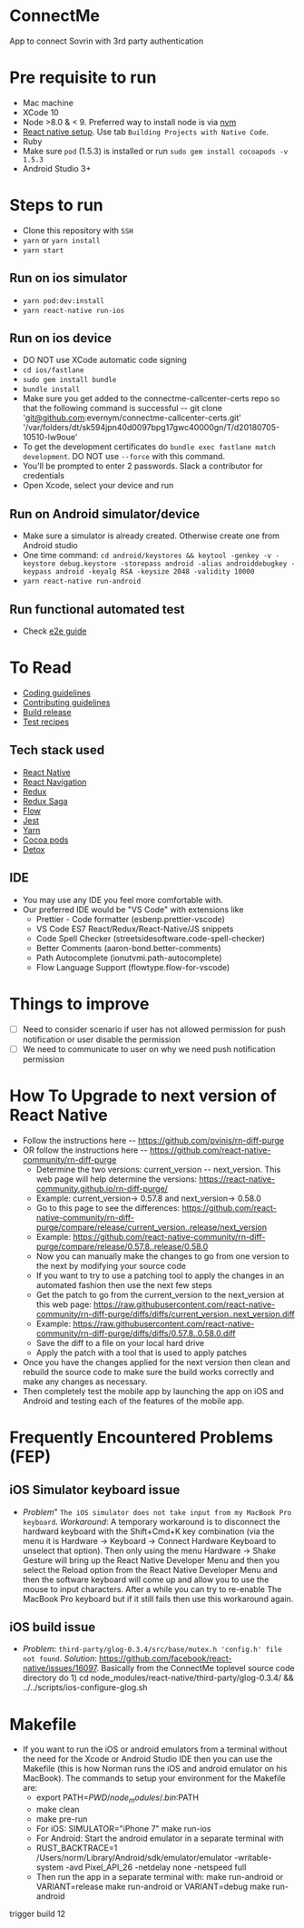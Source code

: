 # ConnectMe
App to connect Sovrin with 3rd party authentication

# Pre requisite to run

- Mac machine
- XCode 10
- Node >8.0 & < 9. Preferred way to install node is via [nvm](https://www.sitepoint.com/quick-tip-multiple-versions-node-nvm/)
- [React native setup](http://facebook.github.io/react-native/docs/getting-started.html). Use tab `Building Projects with Native Code`.
- Ruby
- Make sure `pod` (1.5.3) is installed or run `sudo gem install cocoapods -v 1.5.3`
- Android Studio 3+

# Steps to run

- Clone this repository with `SSH`
- `yarn` or `yarn install`
- `yarn start`

## Run on ios simulator
- `yarn pod:dev:install`
- `yarn react-native run-ios`

## Run on ios device
- DO NOT use XCode automatic code signing
- `cd ios/fastlane`
- `sudo gem install bundle`
- `bundle install`
- Make sure you get added to the connectme-callcenter-certs repo so that the following command is successful --
git clone 'git@github.com:evernym/connectme-callcenter-certs.git' '/var/folders/dt/sk594jpn40d0097bpg17gwc40000gn/T/d20180705-10510-lw9oue'
- To get the development certificates do `bundle exec fastlane match development`. DO NOT use `--force` with this command.
- You'll be prompted to enter 2 passwords. Slack a contributor for credentials
- Open Xcode, select your device and run

## Run on Android simulator/device
- Make sure a simulator is already created. Otherwise create one from Android studio
- One time command: `cd android/keystores && keytool -genkey -v -keystore debug.keystore -storepass android -alias androiddebugkey -keypass android -keyalg RSA -keysize 2048 -validity 10000`
- `yarn react-native run-android`

## Run functional automated test

- Check [e2e guide](./e2e/README.md)

# To Read

- [Coding guidelines](./docs/CODING_GUIDELINES.md)
- [Contributing guidelines](./docs/CONTRIBUTING_GUIDELINES.MD)
- [Build release](./docs/RELEASE_BUILDS.md)
- [Test recipes](./docs/TEST_RECIPES.md)

## Tech stack used

- [React Native](https://facebook.github.io/react-native/)
- [React Navigation](http://reactnavigation.org)
- [Redux](http://redux.js.org)
- [Redux Saga](https://redux-saga.js.org)
- [Flow](http://flow.org/)
- [Jest](https://facebook.github.io/jest/)
- [Yarn](http://yarnpkg.com)
- [Cocoa pods](http://cocoadocs.org)
- [Detox](https://github.com/wix/Detox)

## IDE
- You may use any IDE you feel more comfortable with.
- Our preferred IDE would be "VS Code" with extensions like
  - Prettier - Code formatter (esbenp.prettier-vscode)
  - VS Code ES7 React/Redux/React-Native/JS snippets
  - Code Spell Checker (streetsidesoftware.code-spell-checker)
  - Better Comments (aaron-bond.better-comments)
  - Path Autocomplete (ionutvmi.path-autocomplete)
  - Flow Language Support (flowtype.flow-for-vscode)

# Things to improve

- [ ] Need to consider scenario if user has not allowed permission for push notification or user disable the permission
- [ ] We need to communicate to user on why we need push notification permission

# How To Upgrade to next version of React Native
- Follow the instructions here -- https://github.com/pvinis/rn-diff-purge
- OR follow the instructions here -- https://github.com/react-native-community/rn-diff-purge
  - Determine the two versions: current_version -- next_version.
  This web page will help determine the versions: https://react-native-community.github.io/rn-diff-purge/
  - Example: current_version-> 0.57.8 and next_version-> 0.58.0
  - Go to this page to see the differences:
  https://github.com/react-native-community/rn-diff-purge/compare/release/current_version..release/next_version
  - Example: https://github.com/react-native-community/rn-diff-purge/compare/release/0.57.8..release/0.58.0
  - Now you can manually make the changes to go from one version to the next by modifying your source code
  - If you want to try to use a patching tool to apply the changes in an automated fashion then use the next few steps
  - Get the patch to go from the current_version to the next_version at this web page:
  https://raw.githubusercontent.com/react-native-community/rn-diff-purge/diffs/diffs/current_version..next_version.diff
  - Example: https://raw.githubusercontent.com/react-native-community/rn-diff-purge/diffs/diffs/0.57.8..0.58.0.diff
  - Save the diff to a file on your local hard drive
  - Apply the patch with a tool that is used to apply patches
- Once you have the changes applied for the next version then clean and rebuild the source code
  to make sure the build works correctly and make any changes as necessary.
- Then completely test the mobile app by launching the app on iOS and Android and testing
  each of the features of the mobile app.

# Frequently Encountered Problems (FEP)

## iOS Simulator keyboard issue

- *Problem*" `The iOS simulator does not take input from my MacBook Pro keyboard`. *Workaround*: A temporary workaround is to disconnect the hardward keyboard with the Shift+Cmd+K key combination (via the menu it is Hardware -> Keyboard -> Connect Hardware Keyboard to unselect that option). Then only using the menu Hardware -> Shake Gesture will bring up the React Native Developer Menu and then you select the Reload option from the React Native Developer Menu and then the software keyboard will come up and allow you to use the mouse to input characters. After a while you can try to re-enable The MacBook Pro keyboard but if it still fails then use this workaround again.

## iOS build issue

- *Problem*: `third-party/glog-0.3.4/src/base/mutex.h 'config.h' file not found`. *Solution*: https://github.com/facebook/react-native/issues/16097. Basically from the ConnectMe toplevel source code directory do 1) cd node_modules/react-native/third-party/glog-0.3.4/ && ../../scripts/ios-configure-glog.sh

# Makefile
- If you want to run the iOS or android emulators from a terminal without the need for
the Xcode or Android Studio IDE then you can use the Makefile (this is how Norman runs
the iOS and android emulator on his MacBook). The commands to setup
your environment for the Makefile are:
  - export PATH=$PWD/node_modules/.bin:$PATH
  - make clean
  - make pre-run
  - For iOS: SIMULATOR="iPhone 7" make run-ios
  - For Android: Start the android emulator in a separate terminal with
  - RUST_BACKTRACE=1 /Users/norm/Library/Android/sdk/emulator/emulator -writable-system -avd Pixel_API_26 -netdelay none -netspeed full
  - Then run the app in a separate terminal with: make run-android or VARIANT=release make run-android or VARIANT=debug make run-android

trigger build 12
